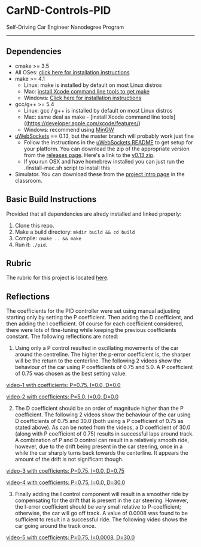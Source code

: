 # CarND-Controls-PID
Self-Driving Car Engineer Nanodegree Program

---

## Dependencies

* cmake >= 3.5
 * All OSes: [click here for installation instructions](https://cmake.org/install/)
* make >= 4.1
  * Linux: make is installed by default on most Linux distros
  * Mac: [install Xcode command line tools to get make](https://developer.apple.com/xcode/features/)
  * Windows: [Click here for installation instructions](http://gnuwin32.sourceforge.net/packages/make.htm)
* gcc/g++ >= 5.4
  * Linux: gcc / g++ is installed by default on most Linux distros
  * Mac: same deal as make - [install Xcode command line tools]((https://developer.apple.com/xcode/features/)
  * Windows: recommend using [MinGW](http://www.mingw.org/)
* [uWebSockets](https://github.com/uWebSockets/uWebSockets) == 0.13, but the master branch will probably work just fine
  * Follow the instructions in the [uWebSockets README](https://github.com/uWebSockets/uWebSockets/blob/master/README.md) to get setup for your platform. You can download the zip of the appropriate version from the [releases page](https://github.com/uWebSockets/uWebSockets/releases). Here's a link to the [v0.13 zip](https://github.com/uWebSockets/uWebSockets/archive/v0.13.0.zip).
  * If you run OSX and have homebrew installed you can just run the ./install-mac.sh script to install this
* Simulator. You can download these from the [project intro page](https://github.com/udacity/CarND-PID-Control-Project/releases) in the classroom.

## Basic Build Instructions

Provided that all dependencies are alredy installed and linked properly:  

1. Clone this repo.
2. Make a build directory: `mkdir build && cd build`
3. Compile: `cmake .. && make`
4. Run it: `./pid`. 

## Rubric

The rubric for this project is located [here](https://review.udacity.com/#!/rubrics/824/view).  

## Reflections

The coefficients for the PID controller were set using manual adjusting starting only by setting the P coefficient. Then adding the D coefficient, and then adding the I coefficient. Of course for each coefficient considered, there were lots of fine-tuning while keeping the previous coefficients constant. The following reflections are noted:

1. Using only a P control resulted in oscillating movements of the car around the centreline. The higher the p-error coefficient is, the sharper will be the return to the centerline. The following 2 videos show the behaviour of the car using P coefficients of 0.75 and 5.0.  A P coefficient of 0.75 was chosen as the best setting value:

[video-1 with coefficients: P=0.75, I=0.0, D=0.0](https://github.com/khalilia2000/Car-ND-PID-Project/blob/master/videos/vid-p0.75-i0.0-d0.0.mp4)

[video-2 with coefficients: P=5.0, I=0.0, D=0.0](https://github.com/khalilia2000/Car-ND-PID-Project/blob/master/videos/vid-p5.0-i0.0-d0.0.mp4)

2. The D coefficient should be an order of magnitude higher than the P coefficient. The following 2 videos show the behaviour of the car using D coefficients of 0.75 and 30.0 (both using a P coefficient of 0.75 as stated above). As can be noted from the videos, a D coefficient of 30.0 (along with P coefficient of 0.75) results in successful laps around track. A combination of P and D control can result in a relatively smooth ride, however, due to the drift being present in the car steering, once in a while the car sharply turns back towards the centerline. It appears the amount of the drift is not significant though.  

[video-3 with coefficients: P=0.75, I=0.0, D=0.75](https://github.com/khalilia2000/Car-ND-PID-Project/blob/master/videos/vid-p0.75-i0.0-d0.75.mp4)

[video-4 with coefficients: P=0.75, I=0.0, D=30.0](https://github.com/khalilia2000/Car-ND-PID-Project/blob/master/videos/vid-p0.75-i0.0-d30.0.mp4)

3. Finally adding the I control component will result in a smoother ride by compensating for the drift that is present in the car steering. However, the I-error coefficient should be very small relative to P-coefficient; otherwise, the car will go off track. A value of 0.0008 was found to be sufficient to result in a successful ride. The following video shows the car going around the track once.  

[video-5 with coefficients: P=0.75, I=0.0008, D=30.0](https://github.com/khalilia2000/Car-ND-PID-Project/blob/master/videos/vid-p0.75-i0.008-d30.0.mp4)
